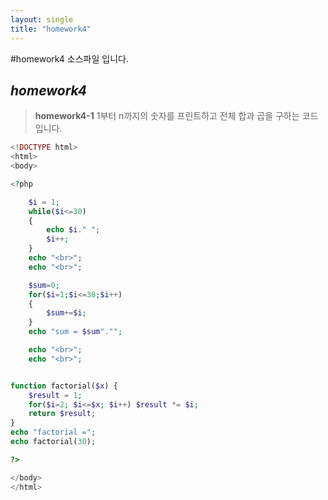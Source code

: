 ```yaml
---
layout: single
title: "homework4"
---
```

#homework4 소스파일 입니다.


## ***homework4***

>**homework4-1**
1부터 n까지의 숫자를 프린트하고 전체 합과 곱을 구하는 코드입니다.

```php
<!DOCTYPE html>
<html>
<body>

<?php

	$i = 1; 
	while($i<=30) 
	{
		echo $i." "; 
		$i++; 
	}
	echo "<br>";
	echo "<br>";

	$sum=0;
	for($i=1;$i<=30;$i++)
	{
		$sum+=$i;
	}
	echo "sum = $sum"."";

	echo "<br>";
	echo "<br>";


function factorial($x) {
	$result = 1;
	for($i=2; $i<=$x; $i++) $result *= $i;
	return $result;
}
echo "factorial ="; 
echo factorial(30);

?>  

</body>
</html>
